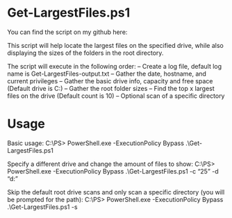 # Get-LargestFiles.ps1

You can find the script on my github here:

This script will help locate the largest files on the specified drive, while also displaying
the sizes of the folders in the root directory.

The script will execute in the following order:
– Create a log file, default log name is Get-LargestFiles-output.txt
– Gather the date, hostname, and current privileges
– Gather the basic drive info, capacity and free space (Default drive is C:)
– Gather the root folder sizes
– Find the top x largest files on the drive (Default count is 10)
– Optional scan of a specific directory

# Usage

Basic usage:
C:\PS> PowerShell.exe -ExecutionPolicy Bypass .\Get-LargestFiles.ps1

Specify a different drive and change the amount of files to show:
C:\PS> PowerShell.exe -ExecutionPolicy Bypass .\Get-LargestFiles.ps1 -c “25” -d “d:”

Skip the default root drive scans and only scan a specific directory (you will be prompted for the path):
C:\PS> PowerShell.exe -ExecutionPolicy Bypass .\Get-LargestFiles.ps1 -s
